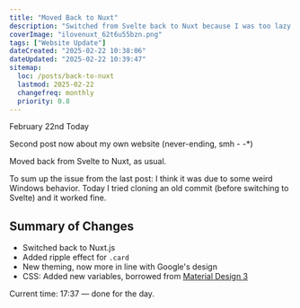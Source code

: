 ```yaml
---
title: "Moved Back to Nuxt"
description: "Switched from Svelte back to Nuxt because I was too lazy to fix open graph issues"
coverImage: "ilovenuxt_62t6u55bzn.png"
tags: ["Website Update"]
dateCreated: "2025-02-22 10:38:06"
dateUpdated: "2025-02-22 10:39:47"
sitemap:
  loc: /posts/back-to-nuxt
  lastmod: 2025-02-22
  changefreq: monthly
  priority: 0.8
---
```


February 22nd Today

Second post now about my own website (never-ending, smh - -*)

Moved back from Svelte to Nuxt, as usual.

To sum up the issue from the last post: I think it was due to some weird Windows behavior. Today I tried cloning an old commit (before switching to Svelte) and it worked fine.

## Summary of Changes

- Switched back to Nuxt.js  
- Added ripple effect for `.card`  
- New theming, now more in line with Google's design  
- CSS: Added new variables, borrowed from [Material Design 3](https://m3.material.io)

Current time: 17:37 — done for the day.

